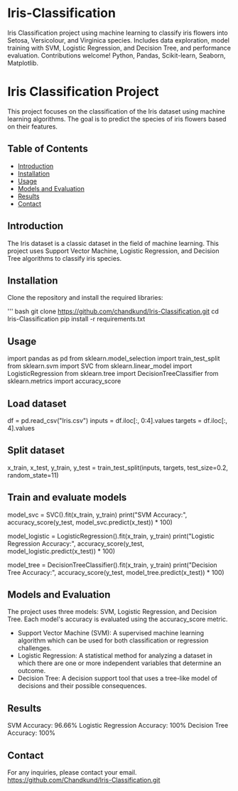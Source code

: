 # Iris-Classification
Iris Classification project using machine learning to classify iris flowers into Setosa, Versicolour, and Virginica species. Includes data exploration, model training with SVM, Logistic Regression, and Decision Tree, and performance evaluation. Contributions welcome! Python, Pandas, Scikit-learn, Seaborn, Matplotlib.
# Iris Classification Project

This project focuses on the classification of the Iris dataset using machine learning algorithms. The goal is to predict the species of iris flowers based on their features.

## Table of Contents

- [Introduction](#introduction)
- [Installation](#installation)
- [Usage](#usage)
- [Models and Evaluation](#models-and-evaluation)
- [Results](#results)
- [Contact](#contact)

## Introduction

The Iris dataset is a classic dataset in the field of machine learning. This project uses Support Vector Machine, Logistic Regression, and Decision Tree algorithms to classify iris species.

## Installation

Clone the repository and install the required libraries:

''' bash
git clone https://github.com/chandkund/Iris-Classification.git
cd Iris-Classification
pip install -r requirements.txt

##  Usage
import pandas as pd
from sklearn.model_selection import train_test_split
from sklearn.svm import SVC
from sklearn.linear_model import LogisticRegression
from sklearn.tree import DecisionTreeClassifier
from sklearn.metrics import accuracy_score

## Load dataset
df = pd.read_csv("Iris.csv")
inputs = df.iloc[:, 0:4].values
targets = df.iloc[:, 4].values

## Split dataset
x_train, x_test, y_train, y_test = train_test_split(inputs, targets, test_size=0.2, random_state=11)

## Train and evaluate models
model_svc = SVC().fit(x_train, y_train)
print("SVM Accuracy:", accuracy_score(y_test, model_svc.predict(x_test)) * 100)

model_logistic = LogisticRegression().fit(x_train, y_train)
print("Logistic Regression Accuracy:", accuracy_score(y_test, model_logistic.predict(x_test)) * 100)

model_tree = DecisionTreeClassifier().fit(x_train, y_train)
print("Decision Tree Accuracy:", accuracy_score(y_test, model_tree.predict(x_test)) * 100)  

## Models and Evaluation

The project uses three models: SVM, Logistic Regression, and Decision Tree. Each model's accuracy is evaluated using the accuracy_score metric.
- Support Vector Machine (SVM): A supervised machine learning algorithm which can be used for both 
  classification or regression challenges.
- Logistic Regression: A statistical method for analyzing a dataset in which there are one or more 
  independent variables that determine an outcome.
- Decision Tree: A decision support tool that uses a tree-like model of decisions and their possible 
  consequences.
  
## Results
SVM Accuracy: 96.66%
Logistic Regression Accuracy: 100%
Decision Tree Accuracy: 100%

## Contact
For any inquiries, please contact your email.
https://github.com/Chandkund/Iris-Classification.git
